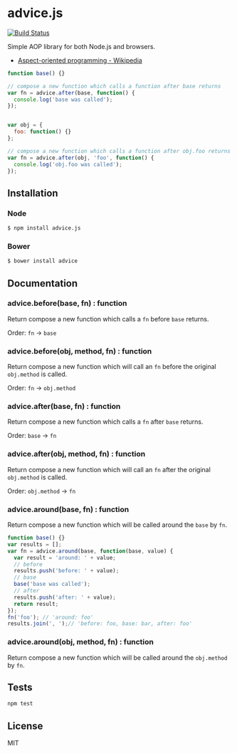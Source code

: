 # advice.js

[![Build Status](https://travis-ci.org/dwango-js/advice.js.svg)](https://travis-ci.org/dwango-js/advice.js)

Simple AOP library for both Node.js and browsers.

- [Aspect-oriented programming - Wikipedia](http://en.wikipedia.org/wiki/Aspect-oriented_programming "Aspect-oriented programming - Wikipedia, the free encyclopedia")

```js
function base() {}

// compose a new function which calls a function after base returns
var fn = advice.after(base, function() {
  console.log('base was called');
});


var obj = {
  foo: function() {}
};

// compose a new function which calls a function after obj.foo returns
var fn = advice.after(obj, 'foo', function() {
  console.log('obj.foo was called');
});
```

## Installation

### Node

```sh
$ npm install advice.js
```

### Bower

```sh
$ bower install advice
```

## Documentation

### advice.before(base, fn) : function

Return compose a new function which calls a `fn` before `base` returns.

Order: `fn` -> `base`

### advice.before(obj, method, fn) : function

Return compose a new function which will call an `fn` before the original `obj.method` is called.

Order: `fn` -> `obj.method`

### advice.after(base, fn) : function

Return compose a new function which calls a `fn` after `base` returns.

Order: `base` -> `fn`

### advice.after(obj, method, fn) : function

Return compose a new function which will call an `fn` after the original `obj.method` is called.

Order: `obj.method` ->  `fn`

### advice.around(base, fn) : function

Return compose a new function which will be called around the `base` by `fn`.

```js
function base() {}
var results = [];
var fn = advice.around(base, function(base, value) {
  var result = 'around: ' + value;
  // before
  results.push('before: ' + value);
  // base
  base('base was called');
  // after 
  results.push('after: ' + value);
  return result;
});
fn('foo'); // 'around: foo'
results.join(', ');// 'before: foo, base: bar, after: foo'
```

### advice.around(obj, method, fn) : function

Return compose a new function which will be called around the `obj.method` by `fn`.


## Tests

```sh
npm test
```

## License

MIT
